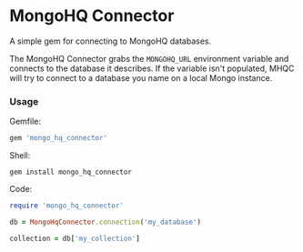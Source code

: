 
MongoHQ Connector
=================

A simple gem for connecting to MongoHQ databases.

The MongoHQ Connector grabs the `MONGOHQ_URL` environment variable and connects to the database it describes. If the variable isn't populated, MHQC will try to connect to a database you name on a local Mongo instance.

### Usage

Gemfile:

```ruby
gem 'mongo_hq_connector'
```

Shell:

```shell
gem install mongo_hq_connector
```

Code:

```ruby
require 'mongo_hq_connector'

db = MongoHqConnector.connection('my_database')

collection = db['my_collection']
```


